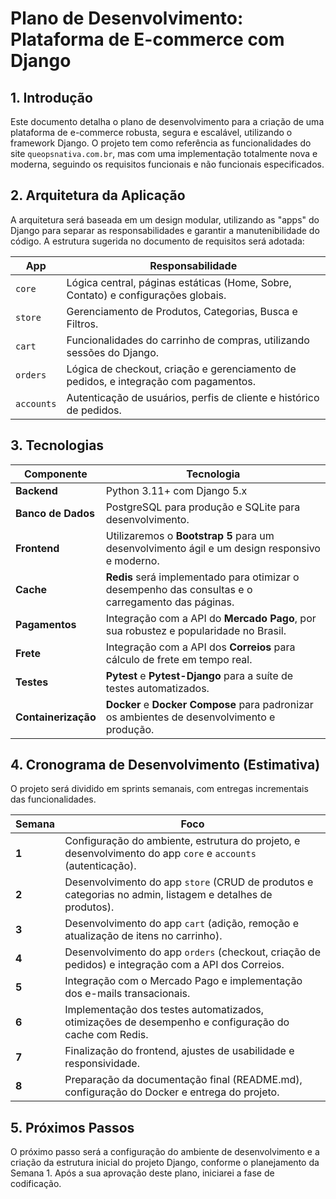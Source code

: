 # Plano de Desenvolvimento: Plataforma de E-commerce com Django

## 1. Introdução

Este documento detalha o plano de desenvolvimento para a criação de uma plataforma de e-commerce robusta, segura e escalável, utilizando o framework Django. O projeto tem como referência as funcionalidades do site `queopsnativa.com.br`, mas com uma implementação totalmente nova e moderna, seguindo os requisitos funcionais e não funcionais especificados.

## 2. Arquitetura da Aplicação

A arquitetura será baseada em um design modular, utilizando as "apps" do Django para separar as responsabilidades e garantir a manutenibilidade do código. A estrutura sugerida no documento de requisitos será adotada:

| App       | Responsabilidade                                                                      |
|-----------|---------------------------------------------------------------------------------------|
| `core`    | Lógica central, páginas estáticas (Home, Sobre, Contato) e configurações globais.     |
| `store`   | Gerenciamento de Produtos, Categorias, Busca e Filtros.                               |
| `cart`    | Funcionalidades do carrinho de compras, utilizando sessões do Django.                 |
| `orders`  | Lógica de checkout, criação e gerenciamento de pedidos, e integração com pagamentos. |
| `accounts`| Autenticação de usuários, perfis de cliente e histórico de pedidos.                   |

## 3. Tecnologias

| Componente      | Tecnologia                                                                                             |
|-----------------|--------------------------------------------------------------------------------------------------------|
| **Backend**     | Python 3.11+ com Django 5.x                                                                            |
| **Banco de Dados**| PostgreSQL para produção e SQLite para desenvolvimento.                                                |
| **Frontend**    | Utilizaremos o **Bootstrap 5** para um desenvolvimento ágil e um design responsivo e moderno.          |
| **Cache**       | **Redis** será implementado para otimizar o desempenho das consultas e o carregamento das páginas.     |
| **Pagamentos**  | Integração com a API do **Mercado Pago**, por sua robustez e popularidade no Brasil.                   |
| **Frete**       | Integração com a API dos **Correios** para cálculo de frete em tempo real.                             |
| **Testes**      | **Pytest** e **Pytest-Django** para a suíte de testes automatizados.                                     |
| **Containerização**| **Docker** e **Docker Compose** para padronizar os ambientes de desenvolvimento e produção.            |

## 4. Cronograma de Desenvolvimento (Estimativa)

O projeto será dividido em sprints semanais, com entregas incrementais das funcionalidades.

| Semana | Foco                                                                                                     |
|--------|----------------------------------------------------------------------------------------------------------|
| **1**  | Configuração do ambiente, estrutura do projeto, e desenvolvimento do app `core` e `accounts` (autenticação). |
| **2**  | Desenvolvimento do app `store` (CRUD de produtos e categorias no admin, listagem e detalhes de produtos).    |
| **3**  | Desenvolvimento do app `cart` (adição, remoção e atualização de itens no carrinho).                        |
| **4**  | Desenvolvimento do app `orders` (checkout, criação de pedidos) e integração com a API dos Correios.        |
| **5**  | Integração com o Mercado Pago e implementação dos e-mails transacionais.                                   |
| **6**  | Implementação dos testes automatizados, otimizações de desempenho e configuração do cache com Redis.       |
| **7**  | Finalização do frontend, ajustes de usabilidade e responsividade.                                          |
| **8**  | Preparação da documentação final (README.md), configuração do Docker e entrega do projeto.                 |

## 5. Próximos Passos

O próximo passo será a configuração do ambiente de desenvolvimento e a criação da estrutura inicial do projeto Django, conforme o planejamento da Semana 1. Após a sua aprovação deste plano, iniciarei a fase de codificação.

